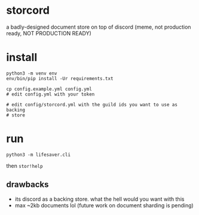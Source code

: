 # storcord

a badly-designed document store on top of discord (meme, not production ready, NOT PRODUCTION READY)

# install

```
python3 -m venv env
env/bin/pip install -Ur requirements.txt

cp config.example.yml config.yml
# edit config.yml with your token

# edit config/storcord.yml with the guild ids you want to use as backing
# store
```

# run

```
python3 -m lifesaver.cli
```

then `stor!help`

## drawbacks

- its discord as a backing store. what the hell would you want with this
- max ~2kb documents lol (future work on document sharding is pending)
